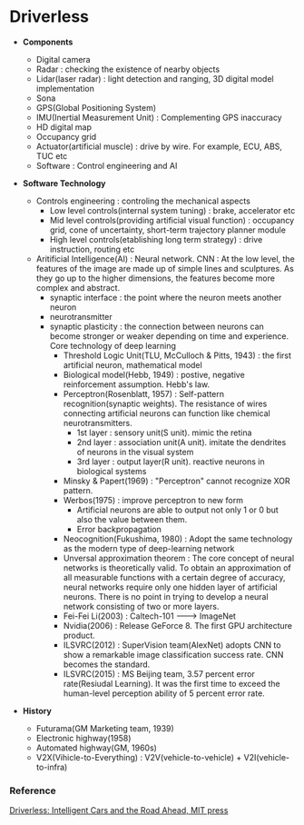 # Driverless

+ **Components**
     - Digital camera
     - Radar : checking the existence of nearby objects
     - Lidar(laser radar) : light detection and ranging, 3D digital model implementation
     - Sona
     - GPS(Global Positioning System)
     - IMU(Inertial Measurement Unit) : Complementing GPS inaccuracy
     - HD digital map
     - Occupancy grid
     - Actuator(artificial muscle) : drive by wire. For example, ECU, ABS, TUC etc
     - Software : Control engineering and AI
     
+ **Software Technology**
     - Controls engineering : controling the mechanical aspects
          + Low level controls(internal system tuning) : brake, accelerator etc
          + Mid level controls(providing artificial visual function) : occupancy grid, cone of uncertainty, short-term trajectory planner module
          + High level controls(etablishing long term strategy) : drive instruction, routing etc
     - Aritificial Intelligence(AI) : Neural network. CNN : At the low level, the features of the image are made up of simple lines and sculptures. As they go up to the higher dimensions, the features become more complex and abstract.
          + synaptic interface : the point where the neuron meets another neuron
          + neurotransmitter
          + synaptic plasticity : the connection between neurons can become stronger or weaker depending on time and experience. Core technology of deep learning
               - Threshold Logic Unit(TLU, McCulloch & Pitts, 1943) : the first artificial neuron, mathematical model
               - Biological model(Hebb, 1949) : postive, negative reinforcement assumption. Hebb's law. 
               - Perceptron(Rosenblatt, 1957) : Self-pattern recognition(synaptic weights). The resistance of wires connecting artificial neurons can function like chemical neurotransmitters.
                    + 1st layer : sensory unit(S unit). mimic the retina
                    + 2nd layer : association unit(A unit). imitate the dendrites of neurons in the visual system
                    + 3rd layer : output layer(R unit). reactive neurons in biological systems
               - Minsky & Papert(1969) : "Perceptron" cannot recognize XOR pattern. 
               - Werbos(1975) : improve perceptron to new form
                    + Artificial neurons are able to output not only 1 or 0 but also the value between them.
                    + Error backpropagation 
               - Neocognition(Fukushima, 1980) : Adopt the same technology as the modern type of deep-learning network
               - Unversal approximation theorem : The core concept of neural networks is theoretically valid. To obtain an approximation of all measurable functions with a certain degree of accuracy, neural networks require only one hidden layer of artificial neurons. There is no point in trying to develop a neural network consisting of two or more layers.
               - Fei-Fei Li(2003) : Caltech-101 ---> ImageNet
               - Nvidia(2006) : Release GeForce 8. The first GPU architecture product. 
               - ILSVRC(2012) : SuperVision team(AlexNet) adopts CNN to show a remarkable image classification success rate. CNN becomes the standard.
               - ILSVRC(2015) : MS Beijing team, 3.57 percent error rate(Resiudal Learning). It was the first time to exceed the human-level perception ability of 5 percent error rate.                 
     
+ **History**
     - Futurama(GM Marketing team, 1939)
     - Electronic highway(1958)
     - Automated highway(GM, 1960s)
     - V2X(Vihicle-to-Everything) : V2V(vehicle-to-vehicle) + V2I(vehicle-to-infra)

### Reference
[Driverless: Intelligent Cars and the Road Ahead, MIT press]()
